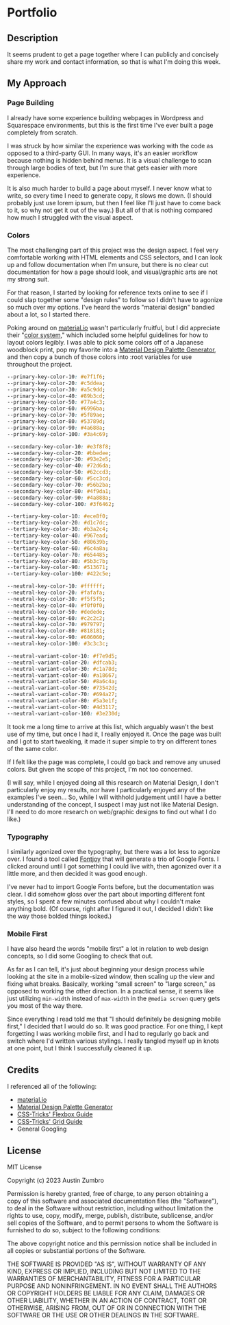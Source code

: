 # Portfolio

## Description

It seems prudent to get a page together where I can publicly and concisely share my work and contact information, so that is what I'm doing this week.

## My Approach

### Page Building

I already have some experience building webpages in Wordpress and Squarespace environments, but this is the first time I've ever built a page completely from scratch.

I was struck by how similar the experience was working with the code as opposed to a third-party GUI. In many ways, it's an easier workflow because nothing is hidden behind menus. It is a visual challenge to scan through large bodies of text, but I'm sure that gets easier with more experience.

It is also much harder to build a page about myself. I never know what to write, so every time I need to generate copy, it slows me down. (I should probably just use lorem ipsum, but then I feel like I'll just have to come back to it, so why not get it out of the way.) But all of that is nothing compared how much I struggled with the visual aspect.

### Colors

The most challenging part of this project was the design aspect. I feel very comfortable working with HTML elements and CSS selectors, and I can look up and follow documentation when I'm unsure, but there is no clear cut documentation for how a page should look, and visual/graphic arts are not my strong suit.

For that reason, I started by looking for reference texts online to see if I could slap together some "design rules" to follow so I didn't have to agonize so much over my options. I've heard the words "material design" bandied about a lot, so I started there.

Poking around on [material.io](https://m3.material.io/) wasn't particularly fruitful, but I did appreciate their "[color system](https://m3.material.io/styles/color/the-color-system/key-colors-tones)," which included some helpful guidelines for how to layout colors legibly. I was able to pick some colors off of a Japanese woodblock print, pop my favorite into a [Material Design Palette Generator](https://materialpalettes.com/), and then copy a bunch of those colors into :root variables for use throughout the project.

```css
--primary-key-color-10: #e7f1f6;
--primary-key-color-20: #c5ddea;
--primary-key-color-30: #a5c9dd;
--primary-key-color-40: #89b3cd;
--primary-key-color-50: #77a4c3;
--primary-key-color-60: #6996ba;
--primary-key-color-70: #5f89ae;
--primary-key-color-80: #53789d;
--primary-key-color-90: #4a688a;
--primary-key-color-100: #3a4c69;

--secondary-key-color-10: #e3f8f8;
--secondary-key-color-20: #bbedee;
--secondary-key-color-30: #93e2e5;
--secondary-key-color-40: #72d6da;
--secondary-key-color-50: #62ccd3;
--secondary-key-color-60: #5cc3cd;
--secondary-key-color-70: #56b2ba;
--secondary-key-color-80: #4f9da1;
--secondary-key-color-90: #4a888a;
--secondary-key-color-100: #3f6462;

--tertiary-key-color-10: #ece8f0;
--tertiary-key-color-20: #d1c7dc;
--tertiary-key-color-30: #b3a2c4;
--tertiary-key-color-40: #967ead;
--tertiary-key-color-50: #80639b;
--tertiary-key-color-60: #6c4a8a;
--tertiary-key-color-70: #654485;
--tertiary-key-color-80: #5b3c7b;
--tertiary-key-color-90: #513671;
--tertiary-key-color-100: #422c5e;

--neutral-key-color-10: #ffffff;
--neutral-key-color-20: #fafafa;
--neutral-key-color-30: #f5f5f5;
--neutral-key-color-40: #f0f0f0;
--neutral-key-color-50: #dedede;
--neutral-key-color-60: #c2c2c2;
--neutral-key-color-70: #979797;
--neutral-key-color-80: #818181;
--neutral-key-color-90: #606060;
--neutral-key-color-100: #3c3c3c;

--neutral-variant-color-10: #f7e9d5;
--neutral-variant-color-20: #dfcab3;
--neutral-variant-color-30: #c1a78d;
--neutral-variant-color-40: #a18667;
--neutral-variant-color-50: #8a6c4a;
--neutral-variant-color-60: #73542d;
--neutral-variant-color-70: #694a27;
--neutral-variant-color-80: #5a3e1f;
--neutral-variant-color-90: #4d3117;
--neutral-variant-color-100: #3e230d;
```

It took me a long time to arrive at this list, which arguably wasn't the best use of my time, but once I had it, I really enjoyed it. Once the page was built and I got to start tweaking, it made it super simple to try on different tones of the same color.

If I felt like the page was complete, I could go back and remove any unused colors. But given the scope of this project, I'm not too concerned.

(I will say, while I enjoyed doing all this research on Material Design, I don't particularly enjoy my results, nor have I particularly enjoyed any of the examples I've seen... So, while I will withhold judgement until I have a better understanding of the concept, I suspect I may just not like Material Design. I'll need to do more research on web/graphic designs to find out what I do like.)

### Typography

I similarly agonized over the typography, but there was a lot less to agonize over. I found a tool called [Fontjoy](fontjoy.com) that will generate a trio of Google Fonts. I clicked around until I got something I could live with, then agonized over it a little more, and then decided it was good enough.

I've never had to import Google Fonts before, but the documentation was clear. I did somehow gloss over the part about importing different font styles, so I spent a few minutes confused about why I couldn't make anything bold. (Of course, right after I figured it out, I decided I didn't like the way those bolded things looked.)

### Mobile First

I have also heard the words "mobile first" a lot in relation to web design concepts, so I did some Googling to check that out.

As far as I can tell, it's just about beginning your design process while looking at the site in a mobile-sized window, then scaling up the view and fixing what breaks. Basically, working "small screen" to "large screen," as opposed to working the other direction. In a practical sense, it seems like just utilizing `min-width` instead of `max-width` in the `@media screen` query gets you most of the way there.

Since everything I read told me that "I should definitely be designing mobile first," I decided that I would do so. It was good practice. For one thing, I kept forgetting I was working mobile first, and I had to regularly go back and switch where I'd written various stylings. I really tangled myself up in knots at one point, but I think I successfully cleaned it up.

## Credits

I referenced all of the following:

- [material.io](https://material.io)
- [Material Design Palette Generator](https://materialpalettes.com/)
- [CSS-Tricks' Flexbox Guide](https://css-tricks.com/snippets/css/a-guide-to-flexbox/)
- [CSS-Tricks' Grid Guide](https://css-tricks.com/snippets/css/complete-guide-grid/)
- General Googling

## License

MIT License

Copyright (c) 2023 Austin Zumbro

Permission is hereby granted, free of charge, to any person obtaining a copy
of this software and associated documentation files (the "Software"), to deal
in the Software without restriction, including without limitation the rights
to use, copy, modify, merge, publish, distribute, sublicense, and/or sell
copies of the Software, and to permit persons to whom the Software is
furnished to do so, subject to the following conditions:

The above copyright notice and this permission notice shall be included in all
copies or substantial portions of the Software.

THE SOFTWARE IS PROVIDED "AS IS", WITHOUT WARRANTY OF ANY KIND, EXPRESS OR
IMPLIED, INCLUDING BUT NOT LIMITED TO THE WARRANTIES OF MERCHANTABILITY,
FITNESS FOR A PARTICULAR PURPOSE AND NONINFRINGEMENT. IN NO EVENT SHALL THE
AUTHORS OR COPYRIGHT HOLDERS BE LIABLE FOR ANY CLAIM, DAMAGES OR OTHER
LIABILITY, WHETHER IN AN ACTION OF CONTRACT, TORT OR OTHERWISE, ARISING FROM,
OUT OF OR IN CONNECTION WITH THE SOFTWARE OR THE USE OR OTHER DEALINGS IN THE
SOFTWARE.
